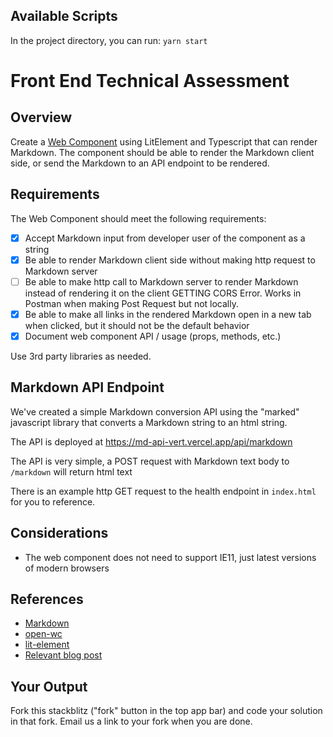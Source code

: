 
## Available Scripts

In the project directory, you can run: `yarn start`
# Front End Technical Assessment

## Overview

Create a [Web Component](https://developer.mozilla.org/en-US/docs/Web/Web_Components) using LitElement and Typescript that can render Markdown. The component should be able to render the Markdown client side, or send the Markdown to an API endpoint to be rendered.

## Requirements

The Web Component should meet the following requirements:

- [x] Accept Markdown input from developer user of the component as a string
- [x] Be able to render Markdown client side without making http request to Markdown server
- [ ] Be able to make http call to Markdown server to render Markdown instead of rendering it on the client GETTING CORS Error. Works in Postman when making Post Request but not locally.
- [x] Be able to make all links in the rendered Markdown open in a new tab when clicked, but it should not be the default behavior
- [x] Document web component API / usage (props, methods, etc.)

Use 3rd party libraries as needed.

## Markdown API Endpoint

We've created a simple Markdown conversion API using the "marked" javascript library that converts a Markdown string to an html string.

The API is deployed at https://md-api-vert.vercel.app/api/markdown

The API is very simple, a POST request with Markdown text body to `/markdown` will return html text

There is an example http GET request to the health endpoint in `index.html` for you to reference.

## Considerations

* The web component does not need to support IE11, just latest versions of modern browsers

## References

* [Markdown](https://www.markdownguide.org/getting-started/)
* [open-wc](https://open-wc.org/)
* [lit-element](https://lit-element.polymer-project.org/)
* [Relevant blog post](https://levelup.gitconnected.com/creating-a-web-component-with-open-wc-fe1922128080)

## Your Output

Fork this stackblitz ("fork" button in the top app bar) and code your solution in that fork. Email us a link to your fork when you are done.
